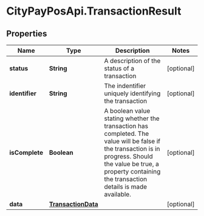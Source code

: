 # CityPayPosApi.TransactionResult

## Properties
Name | Type | Description | Notes
------------ | ------------- | ------------- | -------------
**status** | **String** | A description of the status of a transaction | [optional] 
**identifier** | **String** | The indentifier uniquely identifying the transaction | [optional] 
**isComplete** | **Boolean** | A boolean value stating whether the transaction has completed. The value will be false if the transaction is in progress. Should the value be true, a property containing the transaction details is made available. | [optional] 
**data** | [**TransactionData**](TransactionData.md) |  | [optional] 


